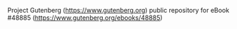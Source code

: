 Project Gutenberg (https://www.gutenberg.org) public repository for eBook #48885 (https://www.gutenberg.org/ebooks/48885)
